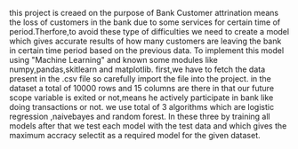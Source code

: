 this project is creaed on the purpose of Bank Customer attrination means the loss of customers in the bank due to some services for certain time of period.Therfore,to avoid these type of difficulties we need to create a model which gives accurate results of how many customers are leaving the bank in certain time period  based on the previous data.
To implement this model using "Machine Learning" and known some modules like numpy,pandas,skitlearn and matplotlib.
first,we have to fetch the data present in the .csv file so carefully import the file into the project.
in the dataset a total of 10000 rows and 15 columns are there in that our future scope variable is exited or not,means he actively participate in bank like doing transactions or not.
we use total of 3 algorithms which are logistic regression ,naivebayes and random forest.
In these three by training all models after that we test each model with the test data and which gives the maximum accracy selectit as a required model for the given dataset.
